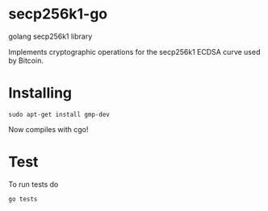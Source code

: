 secp256k1-go
=======

golang secp256k1 library

Implements cryptographic operations for the secp256k1 ECDSA curve used by Bitcoin.

Installing
===
```
sudo apt-get install gmp-dev
```

Now compiles with cgo!

Test
===

To run tests do
```
go tests
```